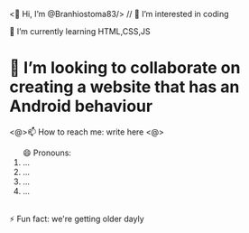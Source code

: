 <👋 Hi, I’m @Branhiostoma83/>
// 👀 I’m interested in coding 
<p>🌱 I’m currently learning HTML,CSS,JS </p>
<h1>💞️ I’m looking to collaborate on creating a website that has an Android behaviour </h1>
<@>📫 How to reach me: write here <@>
<ol>😄 Pronouns:<li> ... </li> 
  <li>...</li>
  <li>...</li>
  <li>...</li> </ol>
 <br>⚡ Fun fact: we're getting older dayly</br>

<!---
Branhiostoma83/Branhiostoma83 is a ✨ special ✨ repository because its `README.md` (this file) appears on your GitHub profile.
You can click the Preview link to take a look at your changes.
--->
